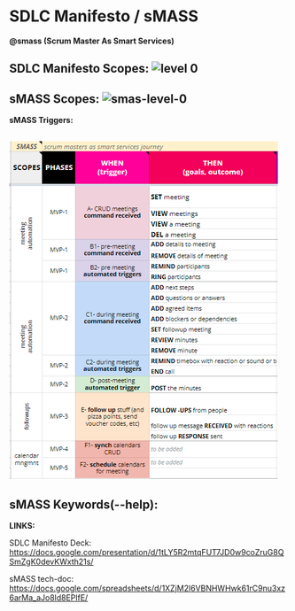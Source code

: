 # SDLC Manifesto / sMASS

**@smass (Scrum Master As Smart Services)**

**SDLC Manifesto Scopes:**
![level 0](https://github.com/sdlcmanifesto/sMASS/blob/main/overall%20scopes.PNG?raw=true)
--

**sMASS Scopes:**
![smas-level-0](https://github.com/sdlcmanifesto/sMASS/blob/main/smass-scopes.PNG?raw=true)
--

**sMASS Triggers:**

![smas-gher-1](https://github.com/sdlcmanfiesto/SMaS/blob/main/smass-gherkin.PNG?raw=true)
--

**sMASS Keywords(--help):**
--


**LINKS:**

SDLC Manifesto Deck:
https://docs.google.com/presentation/d/1tLY5R2mtqFUT7JD0w9coZruG8QSmZgK0devKWxth21s/

sMASS tech-doc:
https://docs.google.com/spreadsheets/d/1XZjM2l6VBNHWHwk61rC9nu3xz6arMa_aJo8ld8EPlfE/
